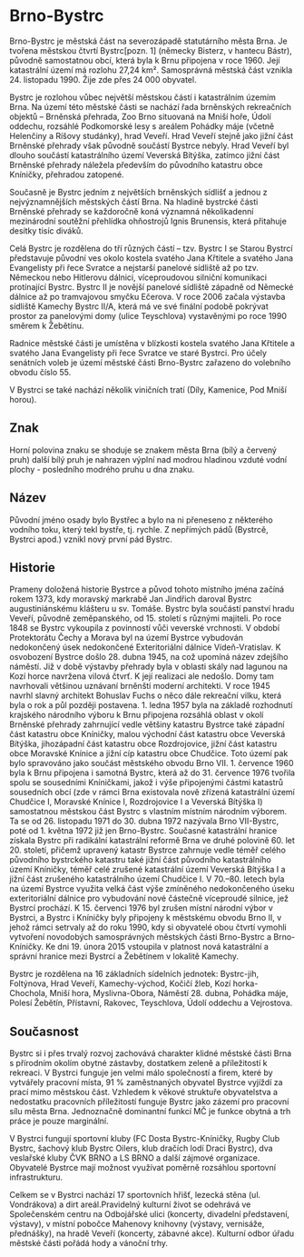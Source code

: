 # Brno-Bystrc


Brno-Bystrc je městská část na severozápadě statutárního města Brna. Je tvořena městskou čtvrtí Bystrc[pozn. 1] (německy Bisterz, v hantecu Bástr), původně samostatnou obcí, která byla k Brnu připojena v roce 1960. Její katastrální území má rozlohu 27,24 km². Samosprávná městská část vznikla 24. listopadu 1990. Žije zde přes 24 000 obyvatel.

Bystrc je rozlohou vůbec největší městskou částí i katastrálním územím Brna. Na území této městské části se nachází řada brněnských rekreačních objektů – Brněnská přehrada, Zoo Brno situovaná na Mniší hoře, Údolí oddechu, rozsáhlé Podkomorské lesy s areálem Pohádky máje (včetně Helenčiny a Ríšovy studánky), hrad Veveří. Hrad Veveří stejně jako jižní část Brněnské přehrady však původně součástí Bystrce nebyly. Hrad Veveří byl dlouho součástí katastrálního území Veverská Bítýška, zatímco jižní část Brněnské přehrady náležela především do původního katastru obce Kníničky, přehradou zatopené.

Současně je Bystrc jedním z největších brněnských sídlišť a jednou z nejvýznamnějších městských částí Brna. Na hladině bystrcké části Brněnské přehrady se každoročně koná významná několikadenní mezinárodní soutěžní přehlídka ohňostrojů Ignis Brunensis, která přitahuje desítky tisíc diváků.

Celá Bystrc je rozdělena do tří různých částí – tzv. Bystrc I se Starou Bystrcí představuje původní ves okolo kostela svatého Jana Křtitele a svatého Jana Evangelisty při řece Svratce a nejstarší panelové sídliště až po tzv. Německou nebo Hitlerovu dálnici, víceproudovou silniční komunikaci protínající Bystrc. Bystrc II je novější panelové sídliště západně od Německé dálnice až po tramvajovou smyčku Ečerova. V roce 2006 začala výstavba sídliště Kamechy Bystrc II/A, která má ve své finální podobě pokrývat prostor za panelovými domy (ulice Teyschlova) vystavěnými po roce 1990 směrem k Žebětínu.

Radnice městské části je umístěna v blízkosti kostela svatého Jana Křtitele a svatého Jana Evangelisty při řece Svratce ve staré Bystrci. Pro účely senátních voleb je území městské části Brno-Bystrc zařazeno do volebního obvodu číslo 55.

V Bystrci se také nachází několik viničních tratí (Díly, Kamenice, Pod Mniší horou).

## Znak

Horní polovina znaku se shoduje se znakem města Brna (bílý a červený pruh) další bílý pruh je nahrazen výplní nad modrou hladinou vzduté vodní plochy - posledního modrého pruhu u dna znaku.

## Název

Původní jméno osady bylo Bystřec a bylo na ni přeneseno z některého vodního toku, který tekl bystře, tj. rychle. Z nepřímých pádů (Bystrcě, Bystrci apod.) vznikl nový první pád Bystrc.

## Historie
Prameny doložená historie Bystrce a původ tohoto místního jména začíná rokem 1373, kdy moravský markrabě Jan Jindřich daroval Bystrc augustiniánskému klášteru u sv. Tomáše. Bystrc byla součástí panství hradu Veveří, původně zeměpanského, od 15. století s různými majiteli. Po roce 1848 se Bystrc vykoupila z povinností vůči veverské vrchnosti. V období Protektorátu Čechy a Morava byl na území Bystrce vybudován nedokončený úsek nedokončené Exteritoriální dálnice Vídeň-Vratislav. K osvobození Bystrce došlo 28. dubna 1945, na což upomíná název zdejšího náměstí. Již v době výstavby přehrady byla v oblasti skály nad lagunou na Kozí horce navržena vilová čtvrť. K její realizaci ale nedošlo. Domy tam navrhovali většinou uznávaní brněnští moderní architekti. V roce 1945 navrhl slavný architekt Bohuslav Fuchs o něco dále rekreační vilku, která byla o rok a půl později postavena. 1. ledna 1957 byla na základě rozhodnutí krajského národního výboru k Brnu připojena rozsáhlá oblast v okolí Brněnské přehrady zahrnující vedle většiny katastru Bystrce také západní část katastru obce Kníničky, malou východní část katastru obce Veverská Bítýška, jihozápadní část katastru obce Rozdrojovice, jižní část katastru obce Moravské Knínice a jižní cíp katastru obce Chudčice. Toto území pak bylo spravováno jako součást městského obvodu Brno VII. 1. července 1960 byla k Brnu připojena i samotná Bystrc, která až do 31. července 1976 tvořila spolu se sousedními Kníničkami, jakož i výše připojenými částmi katastrů sousedních obcí (zde v rámci Brna existovala nově zřízená katastrální území Chudčice I, Moravské Knínice I, Rozdrojovice I a Veverská Bítýška I) samostatnou městskou část Bystrc s vlastním místním národním výborem. Ta se od 26. listopadu 1971 do 30. dubna 1972 nazývala Brno VII-Bystrc, poté od 1. května 1972 již jen Brno-Bystrc. Současné katastrální hranice získala Bystrc při radikální katastrální reformě Brna ve druhé polovině 60. let 20. století, přičemž upravený katastr Bystrce zahrnuje vedle téměř celého původního bystrckého katastru také jižní část původního katastrálního území Kníničky, téměř celé zrušené katastrální území Veverská Bítýška I a jižní část zrušeného katastrálního území Chudčice I. V 70.–80. letech byla na území Bystrce využita velká část výše zmíněného nedokončeného úseku exteritoriální dálnice pro vybudování nové částečně víceproudé silnice, jež Bystrcí prochází. K 15. červenci 1976 byl zrušen místní národní výbor v Bystrci, a Bystrc i Kníničky byly připojeny k městskému obvodu Brno II, v jehož rámci setrvaly až do roku 1990, kdy si obyvatelé obou čtvrtí vymohli vytvoření novodobých samosprávných městských části Brno-Bystrc a Brno-Kníničky. Ke dni 19. února 2015 vstoupila v platnost nová katastrální a správní hranice mezi Bystrcí a Žebětínem v lokalitě Kamechy.

Bystrc je rozdělena na 16 základních sídelních jednotek: Bystrc-jih, Foltýnova, Hrad Veveří, Kamechy-východ, Kočičí žleb, Kozí horka-Chochola, Mniší hora, Myslivna-Obora, Náměstí 28. dubna, Pohádka máje, Polesí Žebětín, Přístavní, Rakovec, Teyschlova, Údolí oddechu a Vejrostova.

## Současnost

Bystrc si i přes trvalý rozvoj zachovává charakter klidné městské části Brna s přírodním okolím obytné zástavby, dostatkem zeleně a příležitostí k rekreaci. V Bystrci funguje jen velmi málo společností a firem, které by vytvářely pracovní místa, 91 % zaměstnaných obyvatel Bystrce vyjíždí za prací mimo městskou část. Vzhledem k věkové struktuře obyvatelstva a nedostatku pracovních příležitostí funguje Bystrc jako zázemí pro pracovní sílu města Brna. Jednoznačně dominantní funkcí MČ je funkce obytná a trh práce je pouze marginální.

V Bystrci fungují sportovní kluby (FC Dosta Bystrc-Kníničky, Rugby Club Bystrc, šachový klub Bystrc Oilers, klub dračích lodí Draci Bystrc), dva veslařské kluby ČVK BRNO a LS BRNO a další zájmové organizace. Obyvatelé Bystrce mají možnost využívat poměrně rozsáhlou sportovní infrastrukturu.

Celkem se v Bystrci nachází 17 sportovních hřišť, lezecká stěna (ul. Vondrákova) a dirt areál.Pravidelný kulturní život se odehrává ve Společenském centru na Odbojářské ulici (koncerty, divadelní představení, výstavy), v místní pobočce Mahenovy knihovny (výstavy, vernisáže, přednášky), na hradě Veveří (koncerty, zábavné akce). Kulturní odbor úřadu městské části pořádá hody a vánoční trhy.

